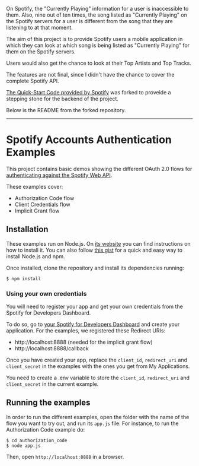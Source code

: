 On Spotify, the "Currently Playing" information for a user is inaccessible to them. Also, nine out of ten times, the song listed as "Currently Playing" on the Spotify servers for a user is different from the song that they are listening to at that moment. 

The aim of this project is to provide Spotify users a mobile application in which they can look at which song is being listed as "Currently Playing" for them on the Spotify servers.

Users would also get the chance to look at their Top Artists and Top Tracks. 

The features are not final, since I didn't have the chance to cover the complete Spotify API.

[The Quick-Start Code provided by Spotify](https://developer.spotify.com/documentation/web-api/quick-start/) was forked to proveide a stepping stone for the backend of the project. 

Below is the README from the forked repository. 
<hr>

# Spotify Accounts Authentication Examples

This project contains basic demos showing the different OAuth 2.0 flows for [authenticating against the Spotify Web API](https://developer.spotify.com/web-api/authorization-guide/).

These examples cover:

* Authorization Code flow
* Client Credentials flow
* Implicit Grant flow

## Installation

These examples run on Node.js. On [its website](http://www.nodejs.org/download/) you can find instructions on how to install it. You can also follow [this gist](https://gist.github.com/isaacs/579814) for a quick and easy way to install Node.js and npm.

Once installed, clone the repository and install its dependencies running:

    $ npm install

### Using your own credentials
You will need to register your app and get your own credentials from the Spotify for Developers Dashboard.

To do so, go to [your Spotify for Developers Dashboard](https://beta.developer.spotify.com/dashboard) and create your application. For the examples, we registered these Redirect URIs:

* http://localhost:8888 (needed for the implicit grant flow)
* http://localhost:8888/callback

Once you have created your app, replace the `client_id`, `redirect_uri` and `client_secret` in the examples with the ones you get from My Applications.


You need to create a .env variable to store the `client_id`, `redirect_uri` and `client_secret` in the current example. 
## Running the examples
In order to run the different examples, open the folder with the name of the flow you want to try out, and run its `app.js` file. For instance, to run the Authorization Code example do:

    $ cd authorization_code
    $ node app.js

Then, open `http://localhost:8888` in a browser.
